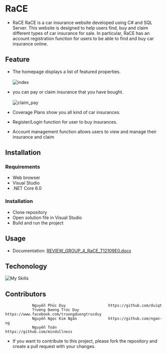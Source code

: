# RaCE
* RaCE
RaCE is a car insurance website developed using C# and SQL Server. This website is designed to help users find, buy and claim different types of car insurance for sale. In particular, RaCE has an account registration function for users to be able to find and buy car insurance online.
## Feature
* The homepage displays a list of featured properties. <br /> <br />
![index](https://github.com/duiqt/eProject-VehicleInsurance/assets/90624125/759eaee3-822c-47af-b30a-43825d992572)

* you can pay or claim insurance that you have bought. <br /><br />
![claim_pay](https://github.com/duiqt/eProject-VehicleInsurance/assets/90624125/35407abf-a808-47c6-8e1f-d30498a282b3)

* Coverage Plans show you all kind of car insurances.
* Register/Login function for user to buy insurances. 
* Account management function allows users to view and manage their insurance and claim

## Installation

### Requirements
* Web browser
* Visual Studio
* .NET Core 6.0

### Installation
* Clone repository
* Open solution file in Visual Studio
* Build and run the project

## Usage
* Documentation: [REVIEW_GROUP_4_RaCE_T12109E0.docx](https://github.com/duiqt/eProject-VehicleInsurance/files/11467222/REVIEW_GROUP_4_RaCE_T12109E0.docx)

## Techonology
![My Skills](https://skillicons.dev/icons?i=cs,dotnet,html,css,bootstrap,js,jquery)
## Contributors
```
            Nguyễn Phúc Duy                   https://github.com/duiqt
            Trương Dương Trúc Duy             https://www.facebook.com/truongduongtrucduy
            Nguyễn Ngọc Kim Ngân              https://github.com/ngan-ng
            Nguyễn Toán                       https://github.com/mindullness
```

* If you want to contribute to this project, please fork the repository and create a pull request with your changes.
